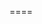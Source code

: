 ====

<!-- - Testar as coisas mais gerais do sistema
- Criar um HttpService
- ....
- criar o css -->
